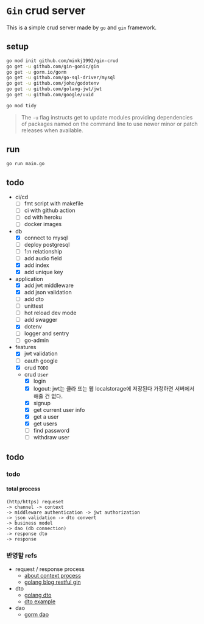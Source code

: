 # `Gin` crud server

This is a simple crud server made by `go` and `gin` framework.

## setup

```bash
go mod init github.com/minkj1992/gin-crud
go get -u github.com/gin-gonic/gin
go get -u gorm.io/gorm
go get -u github.com/go-sql-driver/mysql
go get -u github.com/joho/godotenv
go get -u github.com/golang-jwt/jwt
go get -u github.com/google/uuid

go mod tidy
```

> The `-u` flag instructs get to update modules providing dependencies of packages named on the command line to use newer minor or patch releases when available.

## run

```bash
go run main.go
```

## todo

- ci/cd
  - [ ] fmt script with makefile
  - [ ] ci with github action
  - [ ] cd with heroku
  - [ ] docker images
- db
  - [x] connect to mysql
  - [ ] deploy postgresql
  - [ ] 1:n relationship
  - [ ] add audio field
  - [x] add index
  - [x] add unique key
- application
  - [x] add jwt middleware
  - [x] add json validation
  - [ ] add dto
  - [ ] unittest
  - [ ] hot reload dev mode
  - [ ] add swagger
  - [x] dotenv
  - [ ] logger and sentry
  - [ ] go-admin
- features
  - [x] jwt validation
  - [ ] oauth google
  - [x] crud `TODO`
  - crud `User`
    - [x] login
    - [x] logout: jwt는 클라 또는 웹 localstorage에 저장된다 가정하면 서버에서 해줄 건 없다.
    - [x] signup
    - [x] get current user info
    - [x] get a user
    - [x] get users
    - [ ] find password
    - [ ] withdraw user

## todo

### todo

#### total process

```
(http/https) requeset
-> channel -> context
-> middleware authentication -> jwt authorization
-> json validation -> dto convert
-> business model
-> dao (db connection)
-> response dto
-> response
```

### 반영할 refs

- request / response process
  - [about context process](https://www.sohamkamani.com/golang/context-cancellation-and-values/)
  - [golang blog restful gin](https://go.dev/doc/tutorial/web-service-gin)
- dto
  - [golang dto](https://stackoverflow.com/a/44981367)
  - [dto example](https://hellokoding.com/crud-restful-apis-with-go-modules-wire-gin-gorm-and-mysql/)
- dao
  - [gorm dao](https://umi0410.github.io/blog/golang/how-to-backend-in-go-db/)
